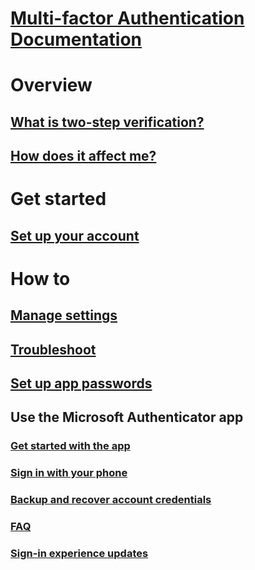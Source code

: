 # [Multi-factor Authentication Documentation](../../../index.md#authentication)

# Overview

## [What is two-step verification?](../../../user-help/multi-factor-authentication-end-user.md)
## [How does it affect me?](../../../user-help/multi-factor-authentication-end-user-signin.md)

# Get started

## [Set up your account](../../../user-help/multi-factor-authentication-end-user-first-time.md)

# How to

## [Manage settings](../../../user-help/multi-factor-authentication-end-user-manage-settings.md)
## [Troubleshoot](../../../user-help/multi-factor-authentication-end-user-troubleshoot.md)
## [Set up app passwords](../../../user-help/multi-factor-authentication-end-user-app-passwords.md)
## Use the Microsoft Authenticator app
### [Get started with the app](../../../user-help/microsoft-authenticator-app-how-to.md)
### [Sign in with your phone](../../../user-help/microsoft-authenticator-app-phone-signin-faq.md)
### [Backup and recover account credentials](../../../user-help/microsoft-authenticator-app-backup-and-recovery.md)
### [FAQ](../../../user-help/microsoft-authenticator-app-faq.md)
### [Sign-in experience updates](../../../user-help/sign-in-experience-updates.md)